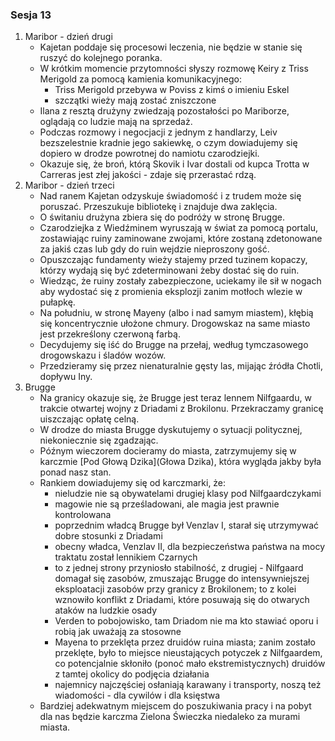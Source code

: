 ### Sesja 13
1. Maribor - dzień drugi
    - Kajetan poddaje się procesowi leczenia, nie będzie w stanie się ruszyć do kolejnego poranka.
    - W krótkim momencie przytomności słyszy rozmowę Keiry z Triss Merigold za pomocą kamienia komunikacyjnego:
        - Triss Merigold przebywa w Poviss z kimś o imieniu Eskel
        - szczątki wieży mają zostać zniszczone
    - Ilana z resztą drużyny zwiedzają pozostałości po Mariborze, oglądają co ludzie mają na sprzedaż.
    - Podczas rozmowy i negocjacji z jednym z handlarzy, Leiv bezszelestnie kradnie jego sakiewkę, o czym dowiadujemy się dopiero w drodze powrotnej do namiotu czarodziejki.
    - Okazuje się, że broń, którą Skovik i Ivar dostali od kupca Trotta w Carreras jest złej jakości - zdaje się przerastać rdzą.
2. Maribor - dzień trzeci
    - Nad ranem Kajetan odzyskuje świadomość i z trudem może się poruszać. Przeszukuje bibliotekę i znajduje dwa zaklęcia.
    - O świtaniu drużyna zbiera się do podróży w stronę Brugge.
    - Czarodziejka z Wiedźminem wyruszają w świat za pomocą portalu, zostawiając ruiny zaminowane zwojami, które zostaną zdetonowane za jakiś czas lub gdy do ruin wejdzie nieproszony gość.
    - Opuszczając fundamenty wieży stajemy przed tuzinem kopaczy, którzy wydają się być zdeterminowani żeby dostać się do ruin.
    - Wiedząc, że ruiny zostały zabezpieczone, uciekamy ile sił w nogach aby wydostać się z promienia eksplozji zanim motłoch wlezie w pułapkę.
    - Na południu, w stronę Mayeny (albo i nad samym miastem), kłębią się koncentrycznie ułożone chmury. Drogowskaz na same miasto jest przekreślony czerwoną farbą.
    - Decydujemy się iść do Brugge na przełaj, według tymczasowego drogowskazu i śladów wozów.
    - Przedzieramy się przez nienaturalnie gęsty las, mijając źródła Chotli, dopływu Iny.
3. Brugge
    - Na granicy okazuje się, że Brugge jest teraz lennem Nilfgaardu, w trakcie otwartej wojny z Driadami z Brokilonu. Przekraczamy granicę uiszczając opłatę celną.
    - W drodze do miasta Brugge dyskutujemy o sytuacji politycznej, niekoniecznie się zgadzając.
    - Późnym wieczorem docieramy do miasta, zatrzymujemy się w karczmie [Pod Głową Dzika](Głowa Dzika), która wygląda jakby była ponad nasz stan.
    - Rankiem dowiadujemy się od karczmarki, że:
        - nieludzie nie są obywatelami drugiej klasy pod Nilfgaardczykami
        - magowie nie są prześladowani, ale magia jest prawnie kontrolowana
        - poprzednim władcą Brugge był Venzlav I, starał się utrzymywać dobre stosunki z Driadami
        - obecny władca, Venzlav II, dla bezpieczeństwa państwa na mocy traktatu został lennikiem Czarnych
        - to z jednej strony przyniosło stabilność, z drugiej - Nilfgaard domagał się zasobów, zmuszając Brugge do intensywniejszej eksploatacji zasobów przy granicy z Brokilonem; to z kolei wznowiło konflikt z Driadami, które posuwają się do otwarych ataków na ludzkie osady
        - Verden to pobojowisko, tam Driadom nie ma kto stawiać oporu i robią jak uważają za stosowne
        - Mayena to przeklęta przez druidów ruina miasta; zanim zostało przeklęte, było to miejsce nieustających potyczek z Nilfgaardem, co potencjalnie skłoniło (ponoć mało ekstremistycznych) druidów z tamtej okolicy do podjęcia działania
        - najemnicy najczęściej osłaniają karawany i transporty, noszą też wiadomości - dla cywilów i dla księstwa
    - Bardziej adekwatnym miejscem do poszukiwania pracy i na pobyt dla nas będzie karczma Zielona Świeczka niedaleko za murami miasta.